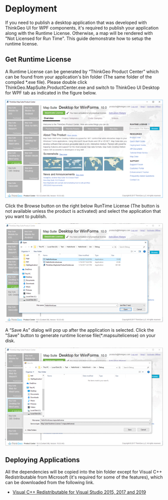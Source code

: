 
# Deployment

If you need to publish a desktop application that was developed with ThinkGeo UI for WPF components, it's required to publish your application along with the Runtime License. Otherwise, a map will be rendered with "Not Licensed for Run Time". This guide demonstrate how to setup the runtime license.

## Get Runtime License

A Runtime License can be generated by “ThinkGeo Product Center” which can be found from your application's bin folder (The same folder of the compiled *.exe file). Please double click ThinkGeo.MapSuite.ProductCenter.exe and switch to ThinkGeo UI Desktop for WPF tab as indicated in the figure below.

![Map Suite Run Time License](assets/mapsuite_product_center_winforms.png)

Click the Browse button on the right below RunTime License (The button is not available unless the product is activated) and select the application that you want to publish.

![Map Suite Run Time License](assets/mapsuite_runtine_license_winforms_app.png)

A “Save As” dialog will pop up after the application is selected. Click the "Save" button to generate runtime license file(*.mapsuitelicense) on your disk.

![Map Suite Run Time License Save as](assets/mapsuite_runtine_license_winforms_save_as.png)

## Deploying Applications

All the dependencies will be copied into the bin folder except for Visual C++ Redistributable from Microsoft (it's required for some of the features), which can be downloaded from the following link.

* [Visual C++ Redistributable for Visual Studio 2015, 2017 and 2019](https://www.microsoft.com/en-US/download/details.aspx?id=48145)
